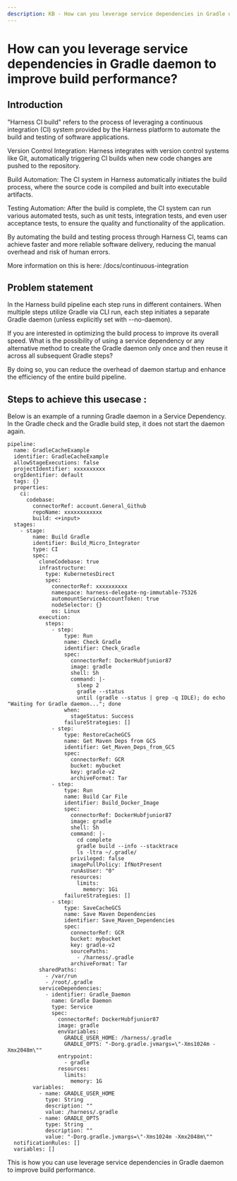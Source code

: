```yaml
---
description: KB - How can you leverage service dependencies in Gradle daemon to improve build performance? 
---
```

# How can you leverage service dependencies in Gradle daemon to improve build performance?

## Introduction

"Harness CI build" refers to the process of leveraging a continuous integration (CI) system provided by the Harness platform to automate the build and testing of software applications. 

Version Control Integration: Harness integrates with version control systems like Git, automatically triggering CI builds when new code changes are pushed to the repository.

Build Automation: The CI system in Harness automatically initiates the build process, where the source code is compiled and built into executable artifacts.

Testing Automation: After the build is complete, the CI system can run various automated tests, such as unit tests, integration tests, and even user acceptance tests, to ensure the quality and functionality of the application.

By automating the build and testing process through Harness CI, teams can achieve faster and more reliable software delivery, reducing the manual overhead and risk of human errors.

More information on this is here: /docs/continuous-integration

## Problem statement

In the Harness build pipeline each step runs in different containers. When multiple steps utilize Gradle via CLI run, each step initiates a separate Gradle daemon (unless explicitly set with --no-daemon).

If you are interested in optimizing the build process to improve its overall speed. What is the possibility of using a service dependency or any alternative method to create the Gradle daemon only once and then reuse it across all subsequent Gradle steps? 

By doing so, you can reduce the overhead of daemon startup and enhance the efficiency of the entire build pipeline.

## Steps to achieve this usecase :
Below is an example of a running Gradle daemon in a Service Dependency. In the Gradle check and the Gradle build step, it does not start the daemon again.

```
pipeline:
  name: GradleCacheExample
  identifier: GradleCacheExample
  allowStageExecutions: false
  projectIdentifier: xxxxxxxxxx
  orgIdentifier: default
  tags: {}
  properties:
    ci:
      codebase:
        connectorRef: account.General_Github
        repoName: xxxxxxxxxxxx
        build: <+input>
  stages:
    - stage:
        name: Build Gradle
        identifier: Build_Micro_Integrator
        type: CI
        spec:
          cloneCodebase: true
          infrastructure:
            type: KubernetesDirect
            spec:
              connectorRef: xxxxxxxxxx
              namespace: harness-delegate-ng-immutable-75326
              automountServiceAccountToken: true
              nodeSelector: {}
              os: Linux
          execution:
            steps:
              - step:
                  type: Run
                  name: Check Gradle
                  identifier: Check_Gradle
                  spec:
                    connectorRef: DockerHubfjunior87
                    image: gradle
                    shell: Sh
                    command: |-
                      sleep 2
                      gradle --status
                      until (gradle --status | grep -q IDLE); do echo "Waiting for Gradle daemon..."; done
                  when:
                    stageStatus: Success
                  failureStrategies: []
              - step:
                  type: RestoreCacheGCS
                  name: Get Maven Deps from GCS
                  identifier: Get_Maven_Deps_from_GCS
                  spec:
                    connectorRef: GCR
                    bucket: mybucket
                    key: gradle-v2
                    archiveFormat: Tar
              - step:
                  type: Run
                  name: Build Car File
                  identifier: Build_Docker_Image
                  spec:
                    connectorRef: DockerHubfjunior87
                    image: gradle
                    shell: Sh
                    command: |-
                      cd complete
                      gradle build --info --stacktrace
                      ls -ltra ~/.gradle/
                    privileged: false
                    imagePullPolicy: IfNotPresent
                    runAsUser: "0"
                    resources:
                      limits:
                        memory: 1Gi
                  failureStrategies: []
              - step:
                  type: SaveCacheGCS
                  name: Save Maven Dependencies
                  identifier: Save_Maven_Dependencies
                  spec:
                    connectorRef: GCR
                    bucket: mybucket
                    key: gradle-v2
                    sourcePaths:
                      - /harness/.gradle
                    archiveFormat: Tar
          sharedPaths:
            - /var/run
            - /root/.gradle
          serviceDependencies:
            - identifier: Gradle_Daemon
              name: Gradle Daemon
              type: Service
              spec:
                connectorRef: DockerHubfjunior87
                image: gradle
                envVariables:
                  GRADLE_USER_HOME: /harness/.gradle
                  GRADLE_OPTS: "-Dorg.gradle.jvmargs=\"-Xms1024m -Xmx2048m\""
                entrypoint:
                  - gradle
                resources:
                  limits:
                    memory: 1G
        variables:
          - name: GRADLE_USER_HOME
            type: String
            description: ""
            value: /harness/.gradle
          - name: GRADLE_OPTS
            type: String
            description: ""
            value: "-Dorg.gradle.jvmargs=\"-Xms1024m -Xmx2048m\""
  notificationRules: []
  variables: []
```

This is how you can use leverage service dependencies in Gradle daemon to improve build performance.
 